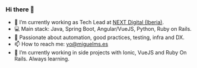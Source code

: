 ### Hi there 👋
- 🔭 I’m currently working as Tech Lead at [NEXT Digital (Iberia)](https://www.nextdigital.es/).
- 💻 Main stack: Java, Spring Boot, Angular/VueJS, Python, Ruby on Rails. 
- 🚀 Passionate about automation, good practices, testing, infra and DX.
- 📫 How to reach me: yo@miguelms.es
- 🌱 I’m currently working in side projects with Ionic, VueJS and Ruby On Rails. Always learning.

<!--
![miguelms95's Github stats](https://github-readme-stats.vercel.app/api?username=miguelms95&show_icons=true&theme=vue)

**miguelms95/miguelms95** is a ✨ _special_ ✨ repository because its `README.md` (this file) appears on your GitHub profile.

Here are some ideas to get you started:

- 🔭 I’m currently working on ...
- 🌱 I’m currently learning ...
- 👯 I’m looking to collaborate on ...
- 🤔 I’m looking for help with ...
- 💬 Ask me about ...
- 📫 How to reach me: ...
- 😄 Pronouns: ...
- ⚡ Fun fact: ...
-->
